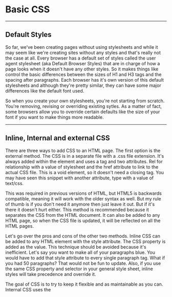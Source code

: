 <!-- .slide: data-state="title" -->

# Basic CSS

---

## Default Styles

So far, we've been creating pages without using stylesheets and while it may seem like we're creating sites without any styles and that's really not the case at all. Every browser has a default set of styles called the user agent stylesheet (aka Default Browser Styles) that are in charge of how a page looks when it doesn't have any other styles. So it makes things like control the basic differences between the sizes of H1 and H3 tags and the spacing after paragraphs. Each browser has it's own version of this default stylesheets and although they're pretty similar, they can have some major differences like the default font used.

So when you create your own stylesheets, you're not starting from scratch. You're removing, revising or overriding existing sytles. As a matter of fact, some browsers allow you to override certain defaults like the size of your font if you want to make things more readable.

---

## Inline, Internal and external CSS

There are three ways to add CSS to an HTML page. The first option is the external method. The CSS is in a separate file with a .css file extension. It's always added within the <head> element and uses a <link> tag and two attributes. Rel for relationship with a value of stylesheet and the href attribute to link to the actual CSS file. This is a void element, so it doesn't need a closing tag. You may have seen this snippet with another attribute, type with a value of text/css.

This was required in previous versions of HTML, but HTML5 is backwards compatible, meaning it will work with the older syntax as well. But my rule of thumb is if you don't need it anymore then just leave it out. But if it's there it doesn't hurt either. This method is recommended because it separates the CSS from the HTML document. It can also be added to any HTML page, so when the CSS file is updated, it will be reflected on all the HTML pages.

Let's go over the pros and cons of the other two methods. Inline CSS can be added to any HTML element with the style attribute. The CSS property is added as the value. This technique should be avoided because it's inefficient. Let's say you want to make all of your paragraphs blue. You would have to add that style attribute to every single paragraph tag. What if you had 50 paragraphs? That would not be fun to update. Also, if you use the same CSS property and selector in your general style sheet, inline styles will take precedence and override it.

The goal of CSS is to try to keep it flexible and as maintainable as you can. Internal CSS uses the <style> tag and it's also included in the <head> element. All the CSS rules are added between the opening and closing style tags. This tells the browser that this block of code is CSS and not HTML like the rest of the page. While this method is more flexible than inline, it still can be inefficient. If you had multiple HTML pages, you would have to copy this style block to every single page to duplicate the styles.

The internal CSS can also take precedence over an external style sheet, but only if it's added after the external style sheet. The order of the CSS declarations matter and will be discussed in more detail in an upcoming lesson. If you had a couple specific styles for a particular page, this method may come in handy, but there are other, more efficient CSS techniques for handling this scenario. As we progress through this course, you'll see that there are often different ways to do the same thing.

I'll be sure to go over best practices to help you decide which option works best for each scenario.

---

## CSS Syntax

Now that we have all our files in HTML ready to go, let's dive into CSS. It's a different language from HTML, so it has its own syntax rules. CSS is used to add styles and separates the presentation from the content. You may have seen HTML tags in the past that we used for styling, such as the classic blink or center tag. These presentational HTML tags have been deprecated and are no longer officially supported by modern browsers.

Selectors are used to determine which HTML element to apply the styles to. Declaration blocks contain the style rules, they are wrapped in curly braces to contain these styles to the specific selector. The declarations are the style rules, and are written using property:value; pairs. The property name is followed by a colon and ends with a semicolon, to indicate that the rule is complete. Properties determine the type of style to be applied to the element.

And values are specific to that property, and will vary depending on the property type. Let's take a look at the TESSy access that we had added to our project in the previous exercise. Body is the selector, and it selects the entire page because the body tag represents the viewable area in the browser, also referred to as the view port. Background is the property, which is used to change the background styles of the element. And lightblue is the value, which changes the background property to that specific color.

Just like HTML, use whitespace and tabs for readability. Each declaration can be written on a separate line, and tapped in the visually see which styles belong within each declaration block. I'll be going over more CSS properties throughout this course, but there are so many to explore. So it's good to have a few go to resources to keep on hand. Two of my favorite resources are Codrops and the Mozilla Developer Network. Codrops CSS reference is nicely organized and very detailed.

The write up for each property contains extensive information and examples. The Mozilla Developer Networks reference is also pretty great. It's not as detailed, but still contains important information, such as syntax and browser compatibility, makes it a useful resource for quick referencing.

---

## Type, Class and ID selectors

There are many CSS style properties and different ways to apply them. But at it's most basic, CSS is just selecting the HTML element and applying a style to it. Let's start with taking a look at type selectors. Type selectors match the HTML by using the element name. Without the angled brackets. For example, to apply styles to an h1 tag, h1 would be the selector. The styles will then be applied to all elements that match this selector pattern.

But what if you wanted to apply the style to just one or two h1 elements? When type selectors are too general there are two attributes that can be used to attach extra information. Class and ID. Remember, attributes always follow the same syntax. Attribute name equals value in quotes with no spaces. They can be added in any HTML element and always in the opening HTML tag. Class attribute values can be named anything and defined by you.

The class can be used multiple times on the same page to apply the style to any HTML element that contains the attribute. The value is then used as the selector, starting with the leading period to distinguish it from the type selector. Classes are useful for creating styles that can be reused throughout the document. Just by adding the class name to a specific element. ID attributes are similar to class because it can also be given any value and at it's any element.

However, ID's can only be used once per page and must have a unique value. ID selectors can never match more than one element in a single document. In CSS ID selectors are denoted by a leading number symbol. When choosing a class value, do not use spaces. Because theses spaces actually indicate that there are multiple classes. You can apply different styles to each class and they will be independent of each other.

Dot style refers to just the style class and dot name refers to just name. If you combine them like in this third example, with no spaces, this style will only be applied if the attribute contains both class names. Multiple ID's cannot be used in the same HTML element.

---

## CSS Selectors

Let's look at a few more ways to select elements. When an element is nested inside of another element, it becomes its child or descendant. In CSS, you can select these elements based on this relationship by using descendant selectors. Use multiple selectors separated by a space to match descendant elements. For example, to select the link contained within a paragraph, the selector is P space A. Browsers read these selectors from right to left, so we'll first look for the A tag, which is the hyperlink element, then an A tag inside of a P tag.

Descendant selectors can be used for any nested element. Not just parent child elements. Let's take a look at this example in another JSFiddle. Let's follow the instructions in the HTML comments on the left. The first one says to select all h2 elements on the page. So for this, I can use a type selector of h2. Open my curly braces, and I'll just add a color value.

And run the code. So I've selected all h2s. Number two says to select the h2 only within the section element by adding section space h2. This style will now only be applied to headings within the section element, and let's run it. And there you go. Now if we wanted to select the h2 anywhere within the main element, we can do that by changing this descendant selector to main h2.

Both the h2s in the section tag and the article tag are both descendant elements of main. To select the h2 anywhere within the main element, I can use main as the selector instead of article or section, since they are both descendants of main. This selector won't affect the h2 in the header element. You can use more than two selectors to match descendant elements. Here's another example. Section space P space A will select a link nested inside of a paragraph inside of a section element.

The more selectors you use, the more specific the pattern becomes. This style would not apply to the link outside of the paragraph or outside of the section element, since it doesn't match the specific selector pattern. You can also target multiple elements by grouping them in one declaration block. This will apply the same style to all of the selectors in the list. Each selector is separated with a comma. Grouping selectors is good for creating more efficient CSS because it reduces the number of declarations.

It's also easier to update just one declaration block. When multiple selectors are combined in one block, each selector is still independent of each other. If using a descendant selector, always declare the full combination. Let's talk about one more type of selector, pseudo-classes. Pseudo-class selectors are keywords used to target a specific state of the element. The keyword is combined with a selector using a colon and no white space before or after the colon.

Hover is a common example, since it's often used to style links on mouse hover to indicate to users that it's a link. In this example, this style will only apply when you hover over the link. There are more pseudo-classes that can be used with links. Let's take a look at some examples back in JSFiddle. In HTML 5, it's valid to use the anchor tag as a placeholder by not including the href value. Notice that the default styles between the two are different.

You can use A as the selector when styling links, but if you need to make a distinction between the two, use the link pseudo-class to be more specific to anchor tags with an href value. Let's uncomment each value to see how it's applied. A keyboard shortcut for adding or removing comments is control, forward slash on a PC or command and forward slash on a Mac. So I'm going to uncomment this style from the A selector first.

And run the update. This changes the color for all links. But if I wanted to specify only links with the href value, I would use the link pseudo-class. Uncomment that and run the code. Notice that this style only applies to the links with the href values. Sometimes you'll also see a number symbol in this href value. That is also commonly used as a placeholder, but still includes the href attribute.

Most of the time, you should be okay with just using A as the selector for links, but the link pseudo-class is an option if you need to be more specific. Another pseudo-class that can be used with links is visited. Visited indicates whether the link has been clicked on already. Let's go ahead and uncomment that and run the code. You won't see a change yet because we haven't clicked on any links, but once you do, you'll see a change to the new color.

Notice that the background color has only changed on links one through four, and that's because the href value is the same for all four. Link five has a number sign in it, five. Even though I only clicked on one link, it will show as visited because they have the same href value. Another pseudo-class that can be used with links is active. And this describes the moment that you press on the link. Let's uncomment that and try it out.

Now when I click on it and I haven't released the mouse click yet, you will see the style. Then as soon as I release the mouse, it goes away. As mentioned previously, hover is for changing styles on mouse hover. So let's go ahead and uncomment that. And run it. So now when I hover over the links, the background color goes to none. But hover can actually be used on any element, not just links.

So let's add this to our paragraph here. Run it, and there you go. There is one more pseudo-class that can be used with links called focus. And this is for users that use the keyboard tab to navigate web pages rather than the mouse. The default focus looks like this. This blue, glowing outline. The may vary on different browsers, but you can update it with the outline property.

Uncomment this here, on a focus and run it. And now, when I tab through the links, we can see our new styles. Focus can also be used on other elements, as well. Such as this text input that's commonly used with forms. Let me just add the style to this block. Input, colon focus, run the code.

When I click on the input box, we can now see our new focus style. For accessibility reasons, you should not remove the focus outline without replacing it with a suitable alternative style. You want to make sure that the user still sees a visual representation of selecting the link when using the keyboard to navigate. There are more types of selectors, but this gives us a lot of options for adding styles to our final project.

---

## RGB, Hex and Keyword Color Values

So far, we've been using the color property with keyword values but there are also other types of color values. Hex codes always start with a number sign followed by six characters, a combination of the letters A to F and the numbers from zero to nine to define the colors. RGB stands for red, green, and blue and each number represents a value on a scale between zero and 255. These three value types can all represent the same color, though with RGB or hex codes, there are more colors to choose from.

You can find these values in image editing software like Photoshop. There are also many online tools, let's take a look at a few resources. One of my favorite resources is colors with a you .neilorangepeel.com. I like this resource because it lists all of the available keywords as well as the corresponding hex codes and RGB values. Coolors.co is another useful resource because it also generates color pallettes. Select Start the Generator to open the tool.

It'll take a moment to load and once it does you can also select the spacebar to generate a new pallette. Hover over the color bar for more options. Accessibility is also something that should always be considered, here is another resource specifically focused on color combinations that provide contrast between a background color and the text. In the final project, we'll be using four different colors to add a background color to the various sections of the page and for the links.

This is my color pallette. If you'd like to follow along with the upcoming examples, take a moment to pick a color pallette of your own or just follow along with these colors.

---

## Cascading Inheritance and Specificity

In the last exercise, I put the general styles at the top of the CSS file. That's because CSS executes from top to bottom so the order of your declarations can affect how the browser reads it. If the selector is the same, the declaration that comes after overrides the one that comes before. You might by thinking, why would I use the same selector twice? This is actually quite a common error. As your CSS files get bigger and longer, you may forget that you've already declared the selector and add it again.

That's why organizing the CSS interrelated blocks, like in the previous exercise, can help reduce these types of errors. The Cascade Rule also applies to CSS declarations written within the same declaration block. One of the strengths of CSS is the styles can be inherited from the ancestor to descendant elements. This makes it easier to apply a style to several elements with one line of code, rather than defining the style for each element.

However, there are some properties that won't be inherited by all elements. Let's see this in action in another JSFiddle example. If I add the color property to the parent selector by uncommenting this line and running the code, this style will be inherited by the h1 and the paragraphs, but not the link. Let me change that to another color, just so that we could see it a little more clearly. Let's try blue. There we go.

We can see that link is a different color still. Links will not inherit this color because it already has a specific default style. So to change the color of the links, you'll have to select it directly to specifically change its default style by using A as its selector. Let's give that a try. A, open the curly braces, and we'll give it, let's do yellow. Now it's overriding the style because it's a more specific selector.

There are also some other CSS properties that are not inherited by any element. The W3C has a full table listing of which properties can and can't be inherited. There's a little note at the bottom that there has been some updates to the specifications, but if you click on the link, there isn't another table in the new specifications. So you can still refer to this one for a general idea. However, instead of trying to memorize this entire list of properties, you could also just test it out.

Try adding the style to an ancestor selector, and see if the descendant elements take on the style or not and that should give you your answer. Specificity determines which CSS rule is applied by the browsers. Every selector has a ranking in the specificity hierarchy. The selector with the higher specificity will be applied, regardless of the order of the CSS. The order only matters if the ranking of the selector is the same. This can get a little bit tricky.

The ranking is based on what type of selector you're using. Of the simple selectors we've discussed so far, Type selectors have the lowest specificity and IDs have the highest. Let's a take a look at another example in JSFiddle. Right now, the style is set by the Type selector. But if I add the Class selector style back in, it will override the Type selector. Classes have a higher ranking than Type selectors, but IDs have the highest ranking of the three.

So if I add this style back in, it will override both the Type and Class selectors. In addition to the type, there are other factors when calculating specificity, such as the number of selectors and the combination. You can find the full documentation on the w3.org site, but here are a couple other resources that provide some more entertaining visualizations. CSSSpecificity.com uses icons based on the movie The Shining.

It lists the rankings of each of selector, as well as rankings for the various combinations of selectors. Notice these numbers right here. This is how specificity rankings are calculated. Let's take a look at one more resource, a specificity calculator. You can put selectors into this tool to compare the rankings. Let's add a simple Type selector in this first block. Let's go with A. A has specificity calculation of just one.

If I was to add div space A, using a descendant selector, this specificity calculation has gone up to two. So using a descendant selector has a higher specificity rating than a single, simple selector. So any styles here in div A will override the styles using just A. And if I was to add another descendant, let's say I use div space P A, now this ranking is higher because it has three selectors.

But if I change this selector to a Class, lets go with example A, Classes have a higher ranking. So even though there are only two elements in this descendant element, this now has a higher ranking than div P A. A good rule to stick to when writing CSS is to start with general styles using Type selectors. Then make it more specific as needed using descendant selectors, or Classes and IDs, and follow the selector best practices.

---

## Web Fonts

In the previous lesson, we talked about web-safe fonts. For more options, you can use web fonts. Because it doesn't require users to have fonts installed, we're not limited to only web-safe fonts. There are two methods: using an internal or external source. Internal font sources refer to downloaded font files, included in your project's directory just like any other file. Before you can use internal fonts in the CSS, you'll need to declare it within your style sheet and link to the font files using a method called @font-face.

Font-face is used to setup the font name and link to your font files. It starts with an at symbol, then font-face. The first declaration is font-family to declare the font name. You can use any value here, but it makes the most sense to give it the same name as the typeface. Next, use the src property to link to the actual font files. The syntax has to follow exactly what's listed here. Url, parentheses, and the exact name of the font file.

Sometimes when you download assets like fonts or images, the file names may not be descriptive. I would recommend renaming the files following the naming conventions discussed in the earlier lessons, just to stay organized. Once you've declared the downloaded font in your font-face declaration, you can add it to the font stack just like any other web-safe font. Let's take a moment to review navigating file directories. Previously, we talked about linking to files from the HTML page, making index.html the starting point.

To link to files in either the CSS or images folder, just add the folder name followed by a forward slash, then the file name. Now let's say you have a folder called fonts to organize all of your font files. Styles.css is now your starting point, since you're adding the font-face declaration to the CSS file. This file is inside of a folder, so you'll have to navigate up and out of it first. The first step is to use a ../ to move up and out of the CSS folder.

Then add fonts/ to move into the fonts folder, then the font file name. The ../ is always used to move up and out of a folder regardless of the folder name. Going into a folder is always defined by the folder name. Different browsers support different file formats. For most browsers, the WOFF and WOFF2 formats are supported. To list multiple font files, add a comma between each URL value. To learn more about font-face and support for older browsers, check out this article by CSS-Tricks.

There are detailed examples for different levels of browser support, if you need to support older browsers. If you don't have these different file types, fontsquirrel.com has a free font generator. Click on the Generator tab. Upload the font file that you do have, and it will use that file to generate all the different file types. Fonts have various licensing guidelines for its usage, so be sure to go over any included read me files or licensing info before using it.

The second option for using web fonts is using an external source, which are third-party services. With this option, you don't need to download any files, or include them in your project's directory. You can link directly to their font CSS files which are hosted online as part of the service. There are paid services such as Typekit that will give you access to high quality fonts. If you're looking for a free option, Google Fonts has a fairly good selection.

You can browse through the page and filter by these different categories, and if you know your font name, you can also just do a search here. Click the plus icon to add the font to your collection, or select the minus icon to remove it. Your selections are added to the drawer at the bottom of the page. There's no limit to how many fonts you can use, but using too many will slow down the page load, and two fonts is pretty standard, maybe three depending on the complexity of your design.

We'll be using Google Fonts in the upcoming exercise, so I'll go into more detail about using this service in that lesson. For now, take a moment to choose two Google or web-safe fonts for your project or just use the same as my sample project. I'll be using Open Sans, and Caveat.

---

## Font Size Property

In CSS there are different units for specifying the font size. Some are relative values and some are absolute values. When a relative unit is used, it is calculated in relation to the parent or nearest ancestor's font size. Absolute values are not affected by ancestor elements. Both relative and absolute font sizes are inherited by descendant elements. Let's take a look at how to use some common font sizing values. Screens are measured in pixels, so this is a common and straightforward way to define measurements in CSS.

Pixels are absolute values and is great for accuracy and gives you fine grain control over your design. Different browsers interpret decimal values inconsistently. Some round up, some round down, this mostly effects older browsers but it's convention not to use decimal points when using pixels. The default size of body text like paragraphs and lists are equivalent to 16 pixels. Headings are bigger or smaller depending on which heading level you use.

Named after the letter M the em unit has historically been used to measure horizontal widths. But now refer to the height of the font. Em is a relative unit, so that means it's sized in relation to its closest ancestor's font size. One em is equal to its inherited font-size. Declaring a font size value to an ancestor element will change that, but if no font size is declared anywhere, then one em is equal to the default browser font size.

Let's take a look at an example. If no font size is declared in the parent element, then adding one em to the paragraph will equal the browser default. There will be no difference when I add this style. If I change it to 1.5 em then it'll be one and a half times the size of the inherited font size and we comment this out and add this one in. If a font size is declared in the ancestor or parent element, the paragraph will then be sized relative to its parent, let me add in two em in this div selector.

Now the paragraph is one and a half times the size of the div element. You can actually mix sizing units as well. Instead of two em's in the div, if I add a font size of 20 pixels here, the paragraph is now one and a half times the size of 20 pixels. If you want the font size to be smaller, use values that are less than one. For example, .5 ems just means that I'll be half the size of its inherited font size.

It can get a little tricky using em's but unlike pixels since it's common to use decimal points for em values, this will help you calculate a more precise font sizing. Introduced around 2011, rem is a newer unit than em, that's similar in usage. One rem is equal to one em. The one key difference is rem is only relative to the root element, which is the HTML element. When this unit was first introduced, older browsers like Internet Explorer 8 was still in use and didn't support it, but now all browsers do.

Let's take a look at an example. In this example, I've already set up a base font size in the root element, the HTML. If I set the paragraph to one em it will equal its inherited font size, right now it's equal to the 30 pixels set in the HTML selector. Now if I set a font size in the div, which is a closer ancestor element than HTML, the em will be sized relative to that.

Now if I change one em to one rem instead, it will be sized relative to the root element, which is the HTML. So this is the one main difference between em's and rem's with rem even though there's a font size here declared in its parent element, it will always be relative only to the HTML. There are quite a few more length values that can be used for font sizing, these same values can also be used for other properties that require a sizing value such as width and height.

Codrops has an extensive write up of all the length measurements, usage, syntax, browser support, pros and cons. If you're just getting started with CSS, pixels are a good way to get up and running. I'll be using pixels for font sizing for the remainder of the course exercises.

---

## Font Style, Font Weight

So far, we've talked about font family and font size, but there are actually more font properties. Font families often include different typefaces with varying amounts of thickness, called font-weight. The values for font-weight can be defined with numbers ranging from 100 to 900. 100 is the lightest or thinnest of the fonts, and 900 is the darkest or thickest. Most font families don't come with different typefaces specified for all nine weights. If that's the case, if a weight is specified in the CSS that does not have a corresponding typeface, it will map to the nearest weight available.

Keywords can also be used and are mapped to the font-weight numbers. Normal is the default for body text, and it's equal to 400. Bold is the default for headings, and it's equal to 700. There are two more keywords, bolder and lighter. These values are relative to the inherited font-weight. And here's a table to show how lighter and bolder map to its inherited value. Font-style is a property that can be used to add or remove an italic style. There are three values: italic, oblique, and normal.

Italic fonts tend to appear slightly more cursive, while oblique faces are generally just sloped versions of the regular face, though the differences tend to be small. The normal value removes an italic or oblique style. If you choose a font family that does not have a specific italic or oblique typeface, the browser will simulate it by sloping the regular font face glyph. There are a lot more font CSS properties, but in this course we're focusing more on the commonly used properties to get you up and running with CSS.

If you'd like to view some of the more advanced, less commonly used font properties, check out the Mozilla developer network reference, which is categorized into related CSS properties.

---

## Color, line-height and text

There are more typography-related properties that don't begin with font. There's one that we've seen already in previous lessons, color. Here's a quick review. Color changes the text color and uses a variety of values, keywords, hex codes and rgb being the most common. The line-height property is used to set the height of space between the two lines of content. For example, the spacing between the lines in a paragraph. This style should be considered when setting font sizes since they are closely related.

The value can be declared using the length values discussed previously for other properties, but line-height also accepts a unitless value. Let's look at an example. If the line height is set to the same value as the font size, there will be no space between the lines which would make it hard to read, so as a rule of thumb, your line-height value should always be larger than the font size to add space between the lines. Let's try 20 and see how that looks.

Now if I change the font size to make it smaller or bigger, its going to effect the line height. If I set it to 20, now the line height and the font size is the same again. To make the line height more flexible to change, use relative units for the line-height property instead. Using a relative sizing like percentage will keep the line height consistent, because it'll always be relative to the font size. If I set it to 150%, it will always be one and a half times bigger than the font size.

So if I change the font size again, the line height will be relative. Let's put that to 20. Line-height also accepts a unitless value, so instead of 150%, I can set it to just 1.5, and that also means a one and a half times the size of the font size. If I set it to one, that means it will be the same. The unitless value is actually my preferred method.

You can choose whichever you'd like, but using a relative unit will keep it more flexible. In an earlier exercise, we used text-decoration to remove an underline from a link. It can actually be used to add underlines as well above, below or even a strike-through line right through the text. You can remove the existing underline by setting it to none. The text-transform property specifies the letter casing of words or individual letters. Use the value of capitalize to capitalize each word and uppercase for all uppercase letters, lowercase to make all characters lowercase, and none to remove any transform style.

This property is useful, because you can style the casing of your text with CSS rather than manually typing the letter casing. And if you change your mind, and you probably will, you can just remove that with one line of CSS. The text-align property can be used to center-align text. You can add it to the element itself or set the property in the parent element. Let's take a look at another example. Let's say you want to center-align the headings inside of the header tag.

You can apply the text-align center right to the header selectors or you can add it to the parent element. If you add it to the parent element, then everything contained within header will be center-aligned. I've referred to this resource codrops a few times already throughout this course, but here it is again. If you haven't noticed already, there are a lot of CSS properties. Some are more commonly used than others, and some are more advanced, so having a detailed resource, such as this one, is highly recommended.

So far we've covered a handful of font and text styles. There are more typography-related properties, but we have more than enough options for styling our final project.